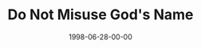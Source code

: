 ---
layout: message
category: message
series: "God's Top 10"
title: "Do Not Misuse God's Name"
date: 1998-06-28-00-00
message_id: 436
---